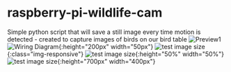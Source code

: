 # raspberry-pi-wildlife-cam
Simple python script that will save a still image every time motion is detected - created to capture images of birds on our bird table
![Preview1](https://github.com/STATEDLIGHT/raspberry-pi-wildlife-cam/blob/master/birdcam_diag.png)
![Wiring Diagram](https://github.com/STATEDLIGHT/raspberry-pi-wildlife-cam/blob/master/birdcam_diag.png){:height="200px" width="50px"}
![test image size](https://github.com/STATEDLIGHT/raspberry-pi-wildlife-cam/blob/master/birdcam_diag.png){:class="img-responsive"}
![test image size](https://github.com/STATEDLIGHT/raspberry-pi-wildlife-cam/blob/master/birdcam_diag.png){:height="50%" width="50%"}
![test image size](https://github.com/STATEDLIGHT/raspberry-pi-wildlife-cam/blob/master/birdcam_diag.png){:height="700px" width="400px"}
